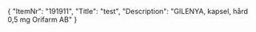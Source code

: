 {
  "ItemNr": "191911",
  "Title": "test",
  "Description": "GILENYA, kapsel, hård 0,5 mg Orifarm AB"
}